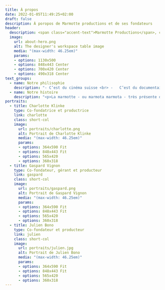 ```yaml
---
title: À propos
date: 2022-01-05T11:49:25+02:00
draft: false
description: À poropos de Marmotte productions et de ses fondateurs
header:
  description: <span class="accent-text">Marmotte Productions</span>, c'est du cinéma suisse !
  image:
    url: about-hero.png
    alt: The designer's workspace table image
    media: "(max-width: 46.25em)"
    params:
    - options: 1130x500
    - options: 848x443 Center
    - options: 700x420 Center
    - options: 490x318 Center
text_groups:
  - name: Notre philisophie
    description: "-	C’est du cinéma suisse <br> -	C’est du documentaire, de la fiction, du court et du long <br> -	C’est trois associés passionnés <br> -	C’est jeune et expérimenté <br> -	Ce n’est pas du bla bla<br>  -	C’est raconter des histoires sur grand écran<br> -	C’est en Valais, aux pieds des montagnes <br> -	Ce n’est pas que pour les touristes <br> -	C’est encore du cinéma suisse <br> -	C’est, dans le désordre, Gaspard Vignon, Charlotte Klinke, Julien Bono"
  - name: Notre histoire
    description: "<p>La marmotte - ou marmota marmota - très présente dans nos montagnes suisses, est l’animal totem qui a été choisi par Gaspard Vignon, Charlotte Klinke et Julien Bono lorsqu’ils décident de créer, début 2021, une société dédiée à la production de films de cinéma en Suisse. </p><p> C’est durant leurs études à l’université de Lausanne que Julien, Gaspard et Charlotte se rencontrent, et pressentent rapidement leurs affinités communes pour la création cinématographique. Ils obtiendront respectivement en 2017 et 2018 un master spécialisé en histoire, théories, et pratiques du cinéma. Ce sont particulièrement les cours de réalisation et d’économie du cinéma qui leur donneront l’occasion de mieux cerner leur désir commun de création, notamment par le biais de l’écriture et la production de films. </p> <p>À la sortie des études, ils s’engagent dans différentes voies professionnelles, sans pour autant perdre de vue leur envie profonde de cinéma et leur désir de produire des films. Quelques années plus tard, forts d’expériences variées et complémentaires, ils franchissent le cap en s’engageant de manière durable dans le domaine de la production cinématographique par la création du Sàrl. Les trois associés travaillent actuellement à l’écriture et au développement de divers projets dont deux entrent en phase de financement à l’automne 2021.</p>"
portraits:
  - title: Charlotte Klinke
    type: Co-fondatrice et productrice
    link: charlotte
    class: short-col
    image:
      url: portraits/charlotte.png
      alt: Portrait de Charlotte Klinke
      media: "(max-width: 46.25em)"
      params:
      - options: 364x590 Fit
      - options: 848x443 Fit
      - options: 565x420
      - options: 360x318
  - title: Gaspard Vignon
    type: Co-fondateur, gérant et producteur
    link: gaspard
    class: short-col
    image:
      url: portraits/gaspard.png
      alt: Portrait de Gaspard Vignon
      media: "(max-width: 46.25em)"
      params:
      - options: 364x590 Fit
      - options: 848x443 Fit
      - options: 565x420
      - options: 360x318
  - title: Julien Bono
    type: Co-fondateur et producteur
    link: julien
    class: short-col
    image:
      url: portraits/julien.jpg
      alt: Portrait de Julien Bono
      media: "(max-width: 46.25em)"
      params:
      - options: 364x590 Fit
      - options: 848x443 Fit
      - options: 565x420
      - options: 360x318
---
```



